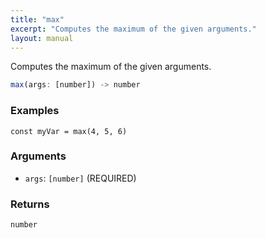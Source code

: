 ```yaml
---
title: "max"
excerpt: "Computes the maximum of the given arguments."
layout: manual
---
```


Computes the maximum of the given arguments.



```js
max(args: [number]) -> number
```

### Examples

```kcl
const myVar = max(4, 5, 6)
```

### Arguments

* `args`: `[number]` (REQUIRED)

### Returns

`number`



